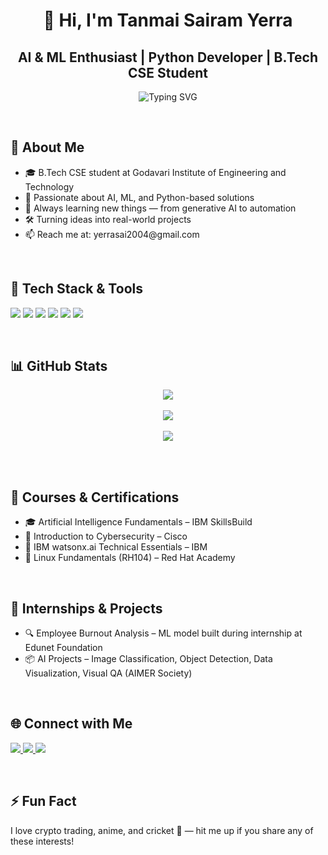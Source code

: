 <h1 align="center">👋 Hi, I'm Tanmai Sairam Yerra</h1>
<h2 align="center">AI & ML Enthusiast | Python Developer | B.Tech CSE Student</h2>

<p align="center">
  <img src="https://readme-typing-svg.demolab.com?font=Fira+Code&duration=3000&pause=1000&color=00C2FF&center=true&vCenter=true&width=500&lines=Exploring+AI+and+ML;Building+chatbots+%26+automation+tools;Let's+create+amazing+things+together!" alt="Typing SVG" />
</p>

<br/>

<h2>🚀 About Me</h2>

<ul>
  <li>🎓 B.Tech CSE student at Godavari Institute of Engineering and Technology</li>
  <li>🤖 Passionate about AI, ML, and Python-based solutions</li>
  <li>🧠 Always learning new things — from generative AI to automation</li>
  <li>🛠️ Turning ideas into real-world projects</li>
  <li>📫 Reach me at: yerrasai2004@gmail.com</li>
</ul>

<br/>

<h2>🧰 Tech Stack & Tools</h2>

<p align="left">
  <img src="https://img.shields.io/badge/Python-3776AB?style=for-the-badge&logo=python&logoColor=white"/>
  <img src="https://img.shields.io/badge/Machine%20Learning-FCC624?style=for-the-badge&logo=scikitlearn&logoColor=black"/>
  <img src="https://img.shields.io/badge/Data%20Visualization-FE7A16?style=for-the-badge&logo=plotly&logoColor=white"/>
  <img src="https://img.shields.io/badge/Linux-000000?style=for-the-badge&logo=linux&logoColor=white"/>
  <img src="https://img.shields.io/badge/Git-F05032?style=for-the-badge&logo=git&logoColor=white"/>
  <img src="https://img.shields.io/badge/GitHub-181717?style=for-the-badge&logo=github&logoColor=white"/>
</p>

<br/>

<h2>📊 GitHub Stats</h2>

<p align="center">
  <img src="https://github-readme-stats.vercel.app/api?username=Y-TANMAI-SAIRAM&show_icons=true&theme=radical" />
  <br/><br/>
  <img src="https://github-readme-streak-stats.herokuapp.com?user=Y-TANMAI-SAIRAM&theme=radical&hide_border=false" />
  <br/><br/>
  <img src="https://github-readme-stats.vercel.app/api/top-langs/?username=Y-TANMAI-SAIRAM&layout=compact&theme=radical" />
</p>

<br/>
<br/>

<h2>🧠 Courses & Certifications</h2>

<ul>
  <li>🎓 Artificial Intelligence Fundamentals – IBM SkillsBuild</li>
  <li>🔐 Introduction to Cybersecurity – Cisco</li>
  <li>🤖 IBM watsonx.ai Technical Essentials – IBM</li>
  <li>🐧 Linux Fundamentals (RH104) – Red Hat Academy</li>
</ul>

<br/>

<h2>💼 Internships & Projects</h2>

<ul>
  <li>🔍 Employee Burnout Analysis – ML model built during internship at Edunet Foundation</li>
  <li>📦 AI Projects – Image Classification, Object Detection, Data Visualization, Visual QA (AIMER Society)</li>
</ul>

<br/>

<h2>🌐 Connect with Me</h2>

<p align="left">
  <a href="https://www.linkedin.com/in/tanmai-sairam-yerra-b02376310" target="_blank">
    <img src="https://img.shields.io/badge/LinkedIn-0077B5?style=for-the-badge&logo=linkedin&logoColor=white" />
  </a>
  <a href="https://www.credly.com/users/y-tanmai-sai-ram" target="_blank">
    <img src="https://img.shields.io/badge/Credly-002654?style=for-the-badge&logo=credly&logoColor=white" />
  </a>
  <a href="mailto:yerrasai2004@gmail.com">
    <img src="https://img.shields.io/badge/Email-D14836?style=for-the-badge&logo=gmail&logoColor=white" />
  </a>
</p>

<br/>

<h2>⚡ Fun Fact</h2>

<p>I love crypto trading, anime, and cricket 🏏 — hit me up if you share any of these interests!</p>
